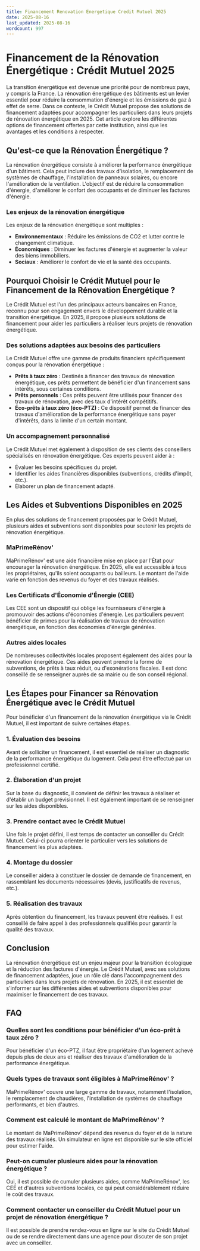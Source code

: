 ```yaml
---
title: Financement Renovation Energetique Credit Mutuel 2025
date: 2025-08-16
last_updated: 2025-08-16
wordcount: 997
---
```


# Financement de la Rénovation Énergétique : Crédit Mutuel 2025

La transition énergétique est devenue une priorité pour de nombreux pays, y compris la France. La rénovation énergétique des bâtiments est un levier essentiel pour réduire la consommation d'énergie et les émissions de gaz à effet de serre. Dans ce contexte, le Crédit Mutuel propose des solutions de financement adaptées pour accompagner les particuliers dans leurs projets de rénovation énergétique en 2025. Cet article explore les différentes options de financement offertes par cette institution, ainsi que les avantages et les conditions à respecter.

## Qu'est-ce que la Rénovation Énergétique ?

La rénovation énergétique consiste à améliorer la performance énergétique d'un bâtiment. Cela peut inclure des travaux d'isolation, le remplacement de systèmes de chauffage, l'installation de panneaux solaires, ou encore l'amélioration de la ventilation. L'objectif est de réduire la consommation d'énergie, d'améliorer le confort des occupants et de diminuer les factures d'énergie.

### Les enjeux de la rénovation énergétique

Les enjeux de la rénovation énergétique sont multiples :
- **Environnementaux** : Réduire les émissions de CO2 et lutter contre le changement climatique.
- **Économiques** : Diminuer les factures d'énergie et augmenter la valeur des biens immobiliers.
- **Sociaux** : Améliorer le confort de vie et la santé des occupants.

## Pourquoi Choisir le Crédit Mutuel pour le Financement de la Rénovation Énergétique ?

Le Crédit Mutuel est l'un des principaux acteurs bancaires en France, reconnu pour son engagement envers le développement durable et la transition énergétique. En 2025, il propose plusieurs solutions de financement pour aider les particuliers à réaliser leurs projets de rénovation énergétique.

### Des solutions adaptées aux besoins des particuliers

Le Crédit Mutuel offre une gamme de produits financiers spécifiquement conçus pour la rénovation énergétique :
- **Prêts à taux zéro** : Destinés à financer des travaux de rénovation énergétique, ces prêts permettent de bénéficier d'un financement sans intérêts, sous certaines conditions.
- **Prêts personnels** : Ces prêts peuvent être utilisés pour financer des travaux de rénovation, avec des taux d'intérêt compétitifs.
- **Éco-prêts à taux zéro (éco-PTZ)** : Ce dispositif permet de financer des travaux d'amélioration de la performance énergétique sans payer d'intérêts, dans la limite d'un certain montant.

### Un accompagnement personnalisé

Le Crédit Mutuel met également à disposition de ses clients des conseillers spécialisés en rénovation énergétique. Ces experts peuvent aider à :
- Évaluer les besoins spécifiques du projet.
- Identifier les aides financières disponibles (subventions, crédits d'impôt, etc.).
- Élaborer un plan de financement adapté.

## Les Aides et Subventions Disponibles en 2025

En plus des solutions de financement proposées par le Crédit Mutuel, plusieurs aides et subventions sont disponibles pour soutenir les projets de rénovation énergétique.

### MaPrimeRénov'

MaPrimeRénov' est une aide financière mise en place par l'État pour encourager la rénovation énergétique. En 2025, elle est accessible à tous les propriétaires, qu'ils soient occupants ou bailleurs. Le montant de l'aide varie en fonction des revenus du foyer et des travaux réalisés.

### Les Certificats d'Économie d'Énergie (CEE)

Les CEE sont un dispositif qui oblige les fournisseurs d'énergie à promouvoir des actions d'économies d'énergie. Les particuliers peuvent bénéficier de primes pour la réalisation de travaux de rénovation énergétique, en fonction des économies d'énergie générées.

### Autres aides locales

De nombreuses collectivités locales proposent également des aides pour la rénovation énergétique. Ces aides peuvent prendre la forme de subventions, de prêts à taux réduit, ou d'exonérations fiscales. Il est donc conseillé de se renseigner auprès de sa mairie ou de son conseil régional.

## Les Étapes pour Financer sa Rénovation Énergétique avec le Crédit Mutuel

Pour bénéficier d'un financement de la rénovation énergétique via le Crédit Mutuel, il est important de suivre certaines étapes.

### 1. Évaluation des besoins

Avant de solliciter un financement, il est essentiel de réaliser un diagnostic de la performance énergétique du logement. Cela peut être effectué par un professionnel certifié.

### 2. Élaboration d'un projet

Sur la base du diagnostic, il convient de définir les travaux à réaliser et d'établir un budget prévisionnel. Il est également important de se renseigner sur les aides disponibles.

### 3. Prendre contact avec le Crédit Mutuel

Une fois le projet défini, il est temps de contacter un conseiller du Crédit Mutuel. Celui-ci pourra orienter le particulier vers les solutions de financement les plus adaptées.

### 4. Montage du dossier

Le conseiller aidera à constituer le dossier de demande de financement, en rassemblant les documents nécessaires (devis, justificatifs de revenus, etc.).

### 5. Réalisation des travaux

Après obtention du financement, les travaux peuvent être réalisés. Il est conseillé de faire appel à des professionnels qualifiés pour garantir la qualité des travaux.

## Conclusion

La rénovation énergétique est un enjeu majeur pour la transition écologique et la réduction des factures d'énergie. Le Crédit Mutuel, avec ses solutions de financement adaptées, joue un rôle clé dans l'accompagnement des particuliers dans leurs projets de rénovation. En 2025, il est essentiel de s'informer sur les différentes aides et subventions disponibles pour maximiser le financement de ces travaux. 

## FAQ

### Quelles sont les conditions pour bénéficier d'un éco-prêt à taux zéro ?

Pour bénéficier d'un éco-PTZ, il faut être propriétaire d'un logement achevé depuis plus de deux ans et réaliser des travaux d'amélioration de la performance énergétique.

### Quels types de travaux sont éligibles à MaPrimeRénov' ?

MaPrimeRénov' couvre une large gamme de travaux, notamment l'isolation, le remplacement de chaudières, l'installation de systèmes de chauffage performants, et bien d'autres.

### Comment est calculé le montant de MaPrimeRénov' ?

Le montant de MaPrimeRénov' dépend des revenus du foyer et de la nature des travaux réalisés. Un simulateur en ligne est disponible sur le site officiel pour estimer l'aide.

### Peut-on cumuler plusieurs aides pour la rénovation énergétique ?

Oui, il est possible de cumuler plusieurs aides, comme MaPrimeRénov', les CEE et d'autres subventions locales, ce qui peut considérablement réduire le coût des travaux.

### Comment contacter un conseiller du Crédit Mutuel pour un projet de rénovation énergétique ?

Il est possible de prendre rendez-vous en ligne sur le site du Crédit Mutuel ou de se rendre directement dans une agence pour discuter de son projet avec un conseiller.